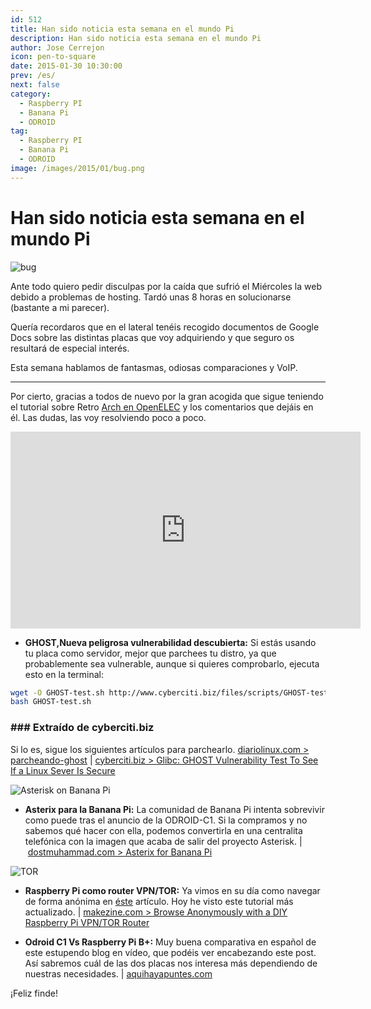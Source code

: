 ```yaml
---
id: 512
title: Han sido noticia esta semana en el mundo Pi
description: Han sido noticia esta semana en el mundo Pi
author: Jose Cerrejon
icon: pen-to-square
date: 2015-01-30 10:30:00
prev: /es/
next: false
category:
  - Raspberry PI
  - Banana Pi
  - ODROID
tag:
  - Raspberry PI
  - Banana Pi
  - ODROID
image: /images/2015/01/bug.png
---
```


# Han sido noticia esta semana en el mundo Pi

![bug](/images/2015/01/bug.png)

Ante todo quiero pedir disculpas por la caída que sufrió el Miércoles la web debido a problemas de hosting. Tardó unas 8 horas en solucionarse (bastante a mi parecer).

Quería recordaros que en el lateral tenéis recogido documentos de Google Docs sobre las distintas placas que voy adquiriendo y que seguro os resultará de especial interés.

Esta semana hablamos de fantasmas, odiosas comparaciones y VoIP.


- - - 
Por cierto, gracias a todos de nuevo por la gran acogida que sigue teniendo el tutorial sobre Retro [Arch en OpenELEC](/post.php?id=502) y los comentarios que dejáis en él. Las dudas, las voy resolviendo poco a poco.

<iframe width="560" height="315" src="https://www.youtube.com/embed/u4bfAj3upWs?rel=0" frameborder="0" allowfullscreen></iframe>


* **GHOST,Nueva peligrosa vulnerabilidad descubierta:** Si estás usando tu placa como servidor, mejor que parchees tu distro, ya que probablemente sea vulnerable, aunque si quieres comprobarlo, ejecuta esto en la terminal:

```bash
wget -O GHOST-test.sh http://www.cyberciti.biz/files/scripts/GHOST-test.sh.txt
bash GHOST-test.sh
```
### ### Extraído de cyberciti.biz

Si lo es, sigue los siguientes artículos para parchearlo. [diariolinux.com > parcheando-ghost](http://diariolinux.com/2015/01/28/parcheando-ghost/) | [cyberciti.biz > Glibc: GHOST Vulnerability Test To See If a Linux Sever Is Secure](http://www.cyberciti.biz/faq/cve-2015-0235-ghost-glibc-buffer-overflow-linux-test-program/)

![Asterisk on Banana Pi](/images/2015/01/FreePBX_admin_screen.jpg)

* **Asterix para la Banana Pi:** La comunidad de Banana Pi intenta sobrevivir como puede tras el anuncio de la ODROID-C1. Si la compramos y no sabemos qué hacer con ella, podemos convertirla en una centralita telefónica con la imagen que acaba de salir del proyecto Asterisk. | [dostmuhammad.com > Asterix for Banana Pi](http://dostmuhammad.com/blog/asterix-for-banana-pi-freepbx-img-file-for-banana-pi-included/)

![TOR](/images/2014/06/torPI.png)

* **Raspberry Pi como router VPN/TOR:** Ya vimos en su día como navegar de forma anónima en [éste](/post.php?id=420) artículo. Hoy he visto este tutorial más actualizado. | [makezine.com > Browse Anonymously with a DIY Raspberry Pi VPN/TOR Router](http://makezine.com/projects/browse-anonymously-with-a-diy-raspberry-pi-vpntor-router/)

* **Odroid C1 Vs Raspberry Pi B+:** Muy buena comparativa en español de este estupendo blog en vídeo, que podéis ver encabezando este post. Así sabremos cuál de las dos placas nos interesa más dependiendo de nuestras necesidades. | [aquihayapuntes.com](http://www.aquihayapuntes.com)

¡Feliz finde!